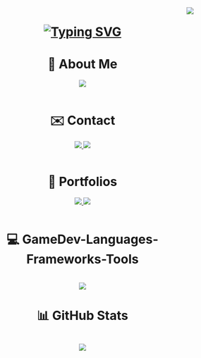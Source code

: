 <img align="right" src="https://visitcount.itsvg.in/api?id=PedroVillasBoas&icon=0&color=1" />

<h1 align="center">
    <a href="https://git.io/typing-svg"><img src="https://readme-typing-svg.herokuapp.com?font=Anonymous+Pro&size=35&duration=4000&pause=1000&center=true&vCenter=true&random=false&width=500&height=70&lines=Hello+There!%F0%9F%91%8B;I'm+Pedro+Vilas+B%C3%B4as!;Nice+to+have+you+here!" alt="Typing SVG" /></a>
</h1>

<h1 align="center">📜 About Me</h1>
<div align="center">
<img src="https://quotes-github-readme.vercel.app/api?quote=I%20would%20like%20to%20create%20new%20worlds%20for%20you,%20my%20little%20brother%20and%20I,%20so%20we%20can%20explore%20them%20together!&type=horizontal&theme=algolia">
</div>

</br>

<h1 align="center">✉️ Contact</h1>
<div align="center"> 
  <a href="mailto:phvb20@gmail.com">
    <img src="https://skillicons.dev/icons?i=gmail" />
  </a>
  <a href="https://www.linkedin.com/in/pedro-vilas-bôas/", target="_blank">
    <img src="https://skillicons.dev/icons?i=linkedin" />
  </a>
</div>

</br>

<h1 align="center">📁 Portfolios</h1>
<div align="center"> 
  <a href="https://pedrovilasboas.itch.io" target="_blank">
    <img src="https://img.shields.io/badge/Itch-%23FF0B34.svg?style=for-the-badge&logo=Itch.io&logoColor=white" />
  </a>
  <a href="https://pedrovillasboas.github.io/Portfolio-Pedro-Vilas-Boas/" target="_blank">
     <img src="https://img.shields.io/badge/Portfolio-FF5722?style=for-the-badge&logo=todoist&logoColor=white" /> 
  </a>
</div>

</br>

<h1 align="center">💻 GameDev-Languages-Frameworks-Tools</h1>
<br/>
<div align="center">
    <img src="https://skillicons.dev/icons?i=godot,unreal,unity,c,cs,cpp,py,js,ts,php,fastapi,spring,bootstrap,tailwind,jquery,postman,arduino,html,css,mysql,git,github&perline=11" />
</div>



<h1 align="center">📊 GitHub Stats</h1>
<br/>
<div align="center">
    <img src="https://github-readme-stats.vercel.app/api/top-langs/?username=PedroVillasBoas&theme=algolia&hide_border=true&include_all_commits=false&count_private=false&layout=compact" />
</div>
